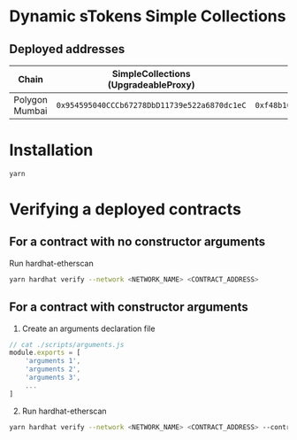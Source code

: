 # Dynamic sTokens Simple Collections

## Deployed addresses

| Chain          | SimpleCollections<br/>(UpgradeableProxy)     | Admin                                        |
| -------------- | -------------------------------------------- | -------------------------------------------- |
| Polygon Mumbai | `0x954595040CCCb67278DbD11739e522a6870dc1eC` | `0xf48b103bd2E84117f2290ee0B3125865dbBcb96E` |

# Installation

```bash
yarn
```

# Verifying a deployed contracts

## For a contract with no constructor arguments

Run hardhat-etherscan

```bash
yarn hardhat verify --network <NETWORK_NAME> <CONTRACT_ADDRESS>
```

## For a contract with constructor arguments

1. Create an arguments declaration file

```js
// cat ./scripts/arguments.js
module.exports = [
	'arguments 1',
	'arguments 2',
	'arguments 3',
	...
]
```

2. Run hardhat-etherscan

```bash
yarn hardhat verify --network <NETWORK_NAME> <CONTRACT_ADDRESS> --contract <PATH_TO_CONTRACT>:<CONTRACT_NAME> --constructor-args ./scripts/arguments.js
```
